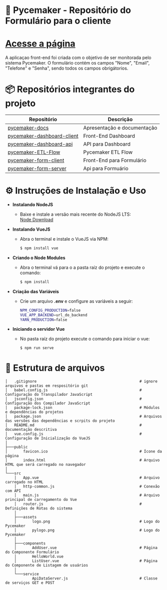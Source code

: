 #  🐍 Pycemaker - Repositório do Formulário para o cliente 

# [Acesse a página](http://pycemaker-form.herokuapp.com/)

A aplicaçao front-end foi criada com o objetivo de ser monitorada pelo sistema Pycemaker. O formulário contém os campos "Nome", "Email", "Telefone" e "Senha", sendo todos os campos obrigátorios. 

# 📦 Repositórios integrantes do projeto

| Repositório                                                                                   | Descrição                   |
| --------------------------------------------------------------------------------------------- | --------------------------- |
| [pycemaker-docs](https://github.com/pycemaker/pycemaker-docs)                                 | Apresentação e documentação |
| [pycemaker-dashboard-client](https://github.com/pycemaker/pycemaker-dashboard-client)         | Front-End Dashboard         |
| [pycemaker-dashboard-api](https://github.com/pycemaker/pycemaker-dashboard-api)               | API para Dashboard          |
| [pycemaker-ETL-Flow](https://github.com/pycemaker/pycemaker-etl-flow)                         | Pycemaker ETL Flow          |
| [pycemaker-form-client](https://github.com/pycemaker/pycemaker-form-client)                   | Front-End para Formulário   |
| [pycemaker-form-server](https://github.com/pycemaker/pycemaker-form-server)                   | Api para Formuário          |


# ⚙️ Instruções de Instalação e Uso

<ul>
<li><b>Instalando NodeJS</b></li>
<ul>
<li>Baixe e instale a versão mais recente do NodeJS LTS:</li>
<a href="https://nodejs.org/en/download/">Node Download</a>
</ul>
</ul>

<ul>
<li><b>Instalando VueJS</b></li>
<ul>
<li>Abra o terminal e instale o VueJS via NPM:
<br/>
   
```bash
$ npm install vue
```

</li>
</ul>
</ul>

<ul>
<li><b>Criando o Node Modules</b></li>
<ul>
<li>Abra o terminal vá para o a pasta raíz do projeto e execute o comando:
<br/>
   
```bash
$ npm install
```

</li>
</ul>
</ul>

<ul>
<li><b>Criação das Variáveis</b></li>
<ul>
<li>Crie um arquivo <b>.env</b> e configure as variáveis a seguir:
<br/>

```bash
NPM_CONFIG_PRODUCTION=false
VUE_APP_BACKEND=url_do_backend
YARN_PRODUCTION=false
```

</li>
</ul>
</ul>

<ul>
<li><b>Iniciando o servidor Vue</b></li>
<ul>
<li>No pasta raíz do projeto execute o comando para iniciar o vue:
<br/>
   
```bash
$ npm run serve
```

</li>
</ul>
</ul>

# 📂 Estrutura de arquivos
```
│   .gitignore                                              # ignore arquivos e pastas em respositório git
│   babel.config.js                                         # Configuração do Transpilador JavaScript
│   jsconfig.json                                           # Configuração dos Compilador JavaScript 
│   package-lock.json                                       # Módulos e dependências do projetos       
│   package.json                                            # Arquivos das versões das dependências e scrpits do projeto 
│   README.md                                               # documentação descritiva    
│   vue.config.js                                           # Configuração de Inicialização do VueJS
│
├───public
│       favicon.ico                                         # Ícone da página 
│       index.html                                          # Arquivo HTML que será carregado no navegador 
│
└───src
    │   App.vue                                             # Arquivo carregado no HTML
    │   http-common.js                                      # Conexão com API 
    │   main.js                                             # Arquivo principal de carregamento do Vue 
    │   router.js                                           # Definiçôes de Rotas do sistema
    │
    ├───assets
    │       logo.png                                        # Logo do Pycemaker
    │       pylogo.png                                      # Logo do Pycemaker
    │
    ├───components
    │       AddUser.vue                                     # Página do Componente Formulário
    │       HelloWorld.vue                                          
    │       ListUser.vue                                    # Página do Componente de Listagem de usuários   
    │
    └───service
            ApiDataServer.js                                # Classe de serviços GET e POST
```


